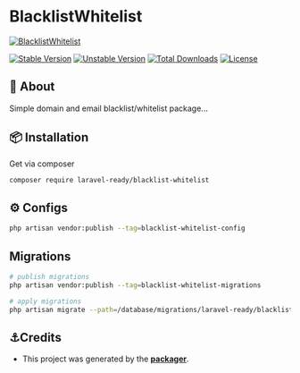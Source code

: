 # BlacklistWhitelist

[![BlacklistWhitelist](https://preview.dragon-code.pro/LaravelReady/blacklist-whitelist.svg?brand=laravel)](https://github.com/laravel-ready/blacklist-whitelist)

[![Stable Version][badge_stable]][link_packagist]
[![Unstable Version][badge_unstable]][link_packagist]
[![Total Downloads][badge_downloads]][link_packagist]
[![License][badge_license]][link_license]

## 📂 About
Simple domain and email blacklist/whitelist package...

## 📦 Installation

Get via composer

```bash
composer require laravel-ready/blacklist-whitelist
```

## ⚙️ Configs

```bash
php artisan vendor:publish --tag=blacklist-whitelist-config
```
## Migrations

```bash
# publish migrations
php artisan vendor:publish --tag=blacklist-whitelist-migrations

# apply migrations
php artisan migrate --path=/database/migrations/laravel-ready/blacklist-whitelist
```

## ⚓Credits

- This project was generated by the **[packager](https://github.com/laravel-ready/packager)**.

[badge_downloads]: https://img.shields.io/packagist/dt/laravel-ready/blacklist-whitelist.svg?style=flat-square

[badge_license]: https://img.shields.io/packagist/l/laravel-ready/blacklist-whitelist.svg?style=flat-square

[badge_stable]: https://img.shields.io/github/v/release/laravel-ready/blacklist-whitelist?label=stable&style=flat-square

[badge_unstable]: https://img.shields.io/badge/unstable-dev--main-orange?style=flat-square

[link_license]: LICENSE

[link_packagist]: https://packagist.org/packages/laravel-ready/blacklist-whitelist

